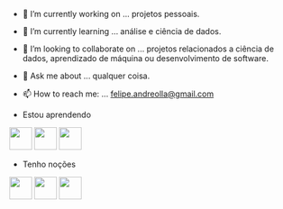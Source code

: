 - 🔭 I’m currently working on ... projetos pessoais.
- 🌱 I’m currently learning ... análise e ciência de dados.
- 👯 I’m looking to collaborate on ... projetos relacionados a ciência de dados, aprendizado de máquina ou desenvolvimento de software.
- 💬 Ask me about ... qualquer coisa.
- 📫 How to reach me: ... felipe.andreolla@gmail.com

- Estou aprendendo

<img src="https://cdn.jsdelivr.net/gh/devicons/devicon/icons/python/python-original-wordmark.svg" width="40" height="40"/> <img src="https://cdn.jsdelivr.net/gh/devicons/devicon/icons/r/r-original.svg" width="40" height="40"/> <img src="https://cdn.jsdelivr.net/gh/devicons/devicon/icons/mysql/mysql-original-wordmark.svg" width="40" height="40" />

- Tenho noções

<img src="https://cdn.jsdelivr.net/gh/devicons/devicon/icons/javascript/javascript-original.svg" width="40" height="40"/> <img src="https://cdn.jsdelivr.net/gh/devicons/devicon/icons/css3/css3-original.svg" width="40" height="40"/> <img src="https://cdn.jsdelivr.net/gh/devicons/devicon/icons/html5/html5-original.svg" wwidth="40" height="40"/>
